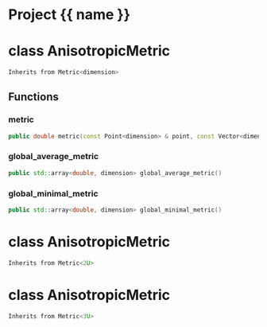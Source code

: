<script setup>
import {useRoute} from 'vitepress'
const {path} = useRoute()
const tokens = path.split('/')
const words = tokens[2].split('-');
for (let i = 0; i < words.length; i++) {
    words[i] = words[i].charAt(0).toUpperCase() + words[i].slice(1);
    words[i] = words[i].replace('geode', 'Geode')
}
const name = words.join('-');
</script>
# Project {{ name }}

# class AnisotropicMetric


```cpp
Inherits from Metric<dimension>
```



## Functions

### metric

```cpp
public double metric(const Point<dimension> & point, const Vector<dimension> & vector)
```


### global_average_metric

```cpp
public std::array<double, dimension> global_average_metric()
```


### global_minimal_metric

```cpp
public std::array<double, dimension> global_minimal_metric()
```




# class AnisotropicMetric


```cpp
Inherits from Metric<2U>
```



# class AnisotropicMetric


```cpp
Inherits from Metric<3U>
```



